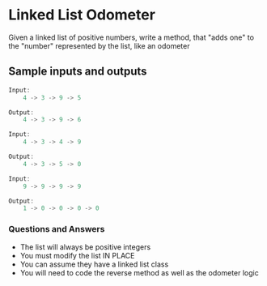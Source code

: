 # Linked List Odometer

Given a linked list of positive numbers, write a method, that "adds one" to the "number" represented by the list, like an odometer

## Sample inputs and outputs

```javascript
Input:
    4 -> 3 -> 9 -> 5

Output:
    4 -> 3 -> 9 -> 6
```

```javascript  
Input:
    4 -> 3 -> 4 -> 9

Output:
    4 -> 3 -> 5 -> 0
```

```javascript  
Input:
    9 -> 9 -> 9 -> 9

Output:
    1 -> 0 -> 0 -> 0 -> 0
```

### Questions and Answers

* The list will always be positive integers
* You must modify the list IN PLACE
* You can assume they have a linked list class
* You will need to code the reverse method as well as the odometer logic


